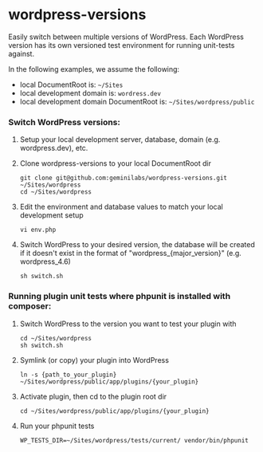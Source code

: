 # wordpress-versions

Easily switch between multiple versions of WordPress. Each WordPress version has its own versioned test environment for running unit-tests against.

In the following examples, we assume the following:

- local DocumentRoot is: `~/Sites`
- local development domain is: `wordress.dev`
- local development domain DocumentRoot is: `~/Sites/wordpress/public`

### Switch WordPress versions:

1. Setup your local development server, database, domain (e.g. wordpress.dev), etc.

2. Clone wordpress-versions to your local DocumentRoot dir

    ```
    git clone git@github.com:geminilabs/wordpress-versions.git ~/Sites/wordpress
    cd ~/Sites/wordpress
    ```

3. Edit the environment and database values to match your local development setup

    ```
    vi env.php
    ```

4. Switch WordPress to your desired version, the database will be created if it doesn't exist in the format of "wordpress_{major_version}" (e.g. wordpress_4.6)

    ```
    sh switch.sh
    ```

### Running plugin unit tests where phpunit is installed with composer:

1. Switch WordPress to the version you want to test your plugin with

    ```
    cd ~/Sites/wordpress
    sh switch.sh
    ```

2. Symlink (or copy) your plugin into WordPress

    ```
    ln -s {path_to_your_plugin} ~/Sites/wordpress/public/app/plugins/{your_plugin}
    ```

3. Activate plugin, then cd to the plugin root dir

    ```
    cd ~/Sites/wordpress/public/app/plugins/{your_plugin}
    ```

4. Run your phpunit tests

    ```
    WP_TESTS_DIR=~/Sites/wordpress/tests/current/ vendor/bin/phpunit
    ```
